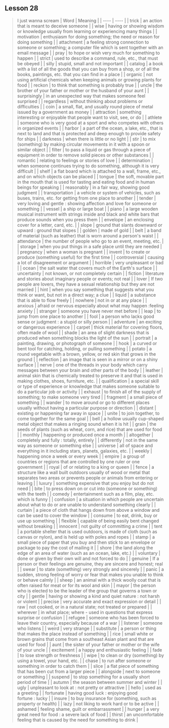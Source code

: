 ## Lesson 28
> I just wanna scream
| Word | Meaning |
| ---- | ---- |
| trick | an action that is meant to deceive someone |
| wise | having or showing wisdom or knowledge usually from learning or experiencing many things |
| motivation | enthusiasm for doing something; the need or reason for doing something |
| attachment | a feeling strong connection to someone or something; a computer file which is sent together with an email message |
| pray | to hope or wish very much for something to happen |
| strict | used to describe a command, rule, etc., that must be obeyed |
| silly | stupid, small and not important |
| catalog | a book with a list of all the goods that you can buy from a shop, or of all the books, paintings, etc. that you can find in a place |
| organic | not using artificial chemicals when keeping animals or growing plants for food |
| reckon | to think that something is probably true |
| uncle | the brother of your father or mother or the husband of your aunt |
| surprisingly | in an unexpected way that makes someone feel surprised |
| regardless | without thinking about problems or difficulties |
| coin | a small, flat, and usually round piece of metal issued by a government as money |
| attraction | something interesting or enjoyable that people want to visit, see, or do |
| athlete | someone who is very good at a sport and who competes with others in organized events |
| harbor | a part of the ocean, a lake, etc., that is next to land and that is protected and deep enough to provide safety for ships |
| darkness | when there is little or no light |
| stir | to mix (something) by making circular movements in it with a spoon or similar object |
| filter | to pass a liquid or gas through a piece of equipment in order to remove solid pieces or other substances |
| romantic | relating to feelings or stories of love |
| determination | when someone continues trying to do something, although it is very difficult |
| shelf | a flat board which is attached to a wall, frame, etc., and on which objects can be placed |
| tongue | the soft, movable part in the mouth that is used for tasting and eating food and in human beings for speaking |
| reasonably | in a fair way, showing good judgment |
| transportation | a vehicle or system of vehicles, such as buses, trains, etc. for getting from one place to another |
| tender | very loving and gentle : showing affection and love for someone or something |
| vessel | a ship or large boat |
| piano | a large wooden musical instrument with strings inside and black and white bars that produce sounds when you press them |
| envelope | an enclosing cover for a letter, card, etc. |
| slope | ground that slants downward or upward : ground that slopes |
| golden | made of gold |
| belt | a band of material (such as leather) that is worn around a person's waist |
| attendance | the number of people who go to an event, meeting, etc. |
| storage | when you put things in a safe place until they are needed |
| pregnancy | when a woman is pregnant |
| invent | to create or produce (something useful) for the first time |
| controversial | causing a lot of disagreement or argument |
| horrible | very unpleasant or bad |
| ocean | the salt water that covers much of the Earth's surface |
| uncertainty | not known, or not completely certain |
| fiction | literature and stories about imaginary people or events; not real |
| lover | If two people are lovers, they have a sexual relationship but they are not married |
| hint | when you say something that suggests what you think or want, but not in a direct way; a clue |
| liquid | a substance that is able to flow freely |
| nowhere | not in or at any place |
| anxious | afraid or nervous especially about what may happen :feeling anxiety |
| stranger | someone you have never met before |
| leap | to jump from one place to another |
| fool | a person who lacks good sense or judgment : a stupid or silly person |
| adventure | an exciting or dangerous experience |
| carpet | thick material for covering floors, often made of wool |
| shade | an area of slight darkness that is produced when something blocks the light of the sun |
| portrait | a painting, drawing, or photograph of someone |
| hook | a curved or bent tool for catching, holding, or pulling something |
| potato | a round vegetable with a brown, yellow, or red skin that grows in the ground |
| reflection | an image that is seen in a mirror or on a shiny surface |
| nerve | one of the threads in your body which carry messages between your brain and other parts of the body |
| leather | animal skin that is chemically treated to preserve it and that is used in making clothes, shoes, furniture, etc. |
| qualification | a special skill or type of experience or knowledge that makes someone suitable to do a particular job or activity |
| exhaust | to finish all of the supply of something; to make someone very tired |
| fragment | a small piece of something |
| wander | to move around or go to different places usually without having a particular purpose or direction |
| distant | existing or happening far away in space |
| unite | to join together, to come together for the same goal |
| bell | a hollow usually cup-shaped metal object that makes a ringing sound when it is hit |
| grain | the seeds of plants (such as wheat, corn, and rice) that are used for food |
| monthly | happening or produced once a month |
| altogether | completely and fully : totally, entirely |
| differently | not in the same way as someone or something else |
| universe | all of space and everything in it including stars, planets, galaxies, etc. |
| weekly | happening once a week or every week |
| empire | a group of countries or regions that are controlled by one ruler or one government |
| royal | of or relating to a king or queen |
| fence | a structure like a wall built outdoors usually of wood or metal that separates two areas or prevents people or animals from entering or leaving |
| luxury | something expensive that you enjoy but do not need |
| bite | to press down on or cut into (someone or something) with the teeth |
| comedy | entertainment such as a film, play, etc. which is funny |
| confusion | a situation in which people are uncertain about what to do or are unable to understand something clearly |
| curtain | a piece of cloth that hangs down from above a window and can be used to cover the window |
| consume | to eat, drink, buy or use up something |
| flexible | capable of being easily bent changed without breaking |
| innocent | not guilty of committing a crime |
| tent | a portable shelter that is used outdoors, is made of cloth (such as canvas or nylon), and is held up with poles and ropes |
| stamp | a small piece of paper that you buy and then stick to an envelope or package to pay the cost of mailing it |
| shore | the land along the edge of an area of water (such as an ocean, lake, etc.) |
| voluntary | done or given by their own will and not forced to do |
| genuine | If a person or their feelings are genuine, they are sincere and honest; real |
| swear | to state (something) very strongly and sincerely |
| panic | a sudden, strong feeling of worry or fear that makes you unable to think or behave calmly |
| sheep | an animal with a thick woolly coat that is often raised for meat or for its wool and skin |
| mayor | the person who is elected to be the leader of the group that governs a town or city |
| gentle | having or showing a kind and quiet nature : not harsh or violent |
| precise | very accurate and exact expression or detail |
| raw | not cooked, or in a natural state;  not treated or prepared |
| wherever | in what place;  where - used in questions that express surprise or confusion |
| refugee | someone who has been forced to leave their country, especially because of a war |
| listener | someone who listens |
| weird | very strange |
| substitute | a person or thing that makes the place instead of something |
| rice | small white or brown grains that come from a southeast Asian plant and that are used for food |
| aunt | the sister of your father or mother or the wife of your uncle |
| excitement | a happy and enthusiastic feeling |
| fade | to lose strength or freshness |
| wipe | to clean or dry (something) by using a towel, your hand, etc. |
| chase | to run after someone or something in order to catch them |
| slice | a flat piece of something that has been cut from a larger piece |
| alongside | next to someone or something |
| suspend | to stop something for a usually short period of time |
| autumn | the season between summer and winter |
| ugly | unpleasant to look at : not pretty or attractive |
| hello | used as a greeting |
| fortunate | having good luck : enjoying good fortune : lucky |
| insure | to buy insurance for (something, such as property or health) |
| lazy | not liking to work hard or to be active |
| ashamed | feeling shame, guilt or embarrassment |
| hunger | a very great need for food : a severe lack of food |
| thirst | an uncomfortable feeling that is caused by the need for something to drink |
